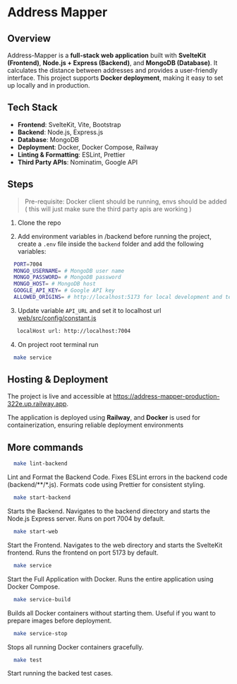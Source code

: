 # Address Mapper

## Overview
Address-Mapper is a **full-stack web application** built with **SvelteKit (Frontend)**, **Node.js + Express (Backend)**, and **MongoDB (Database)**. It calculates the distance between addresses and provides a user-friendly interface.
This project supports **Docker deployment**, making it easy to set up locally and in production.

## Tech Stack
- **Frontend**: SvelteKit, Vite, Bootstrap
- **Backend**: Node.js, Express.js
- **Database**: MongoDB
- **Deployment**: Docker, Docker Compose, Railway
- **Linting & Formatting**: ESLint, Prettier
- **Third Party APIs**: Nominatim, Google API


## Steps

> Pre-requisite: Docker client should be running, envs should be added ( this will just make sure the third party apis are working )

1. Clone the repo

2. Add environment variables in /backend before running the project, create a `.env` file inside the `backend` folder and add the following variables:

```bash
  PORT=7004
  MONGO_USERNAME= # MongoDB user name
  MONGO_PASSWORD= # MongoDB password
  MONGO_HOST= # MongoDB host
  GOOGLE_API_KEY= # Google API key
  ALLOWED_ORIGINS= # http://localhost:5173 for local development and testing
```

3. Update variable `API_URL` and set it to localhost url [web/src/config/constant.js](./web/src/config/constant.js)
```bash
   localHost url: http://localhost:7004
```
4. On project root terminal run 
```bash
  make service
```

## Hosting & Deployment
The project is live and accessible at https://address-mapper-production-322e.up.railway.app.

The application is deployed using **Railway**, and **Docker** is used for containerization, ensuring reliable deployment environments


## More commands 

```bash
  make lint-backend
```
Lint and Format the Backend Code.
Fixes ESLint errors in the backend code (backend/**/*.js).
Formats code using Prettier for consistent styling.

```bash
  make start-backend
```
Starts the Backend. Navigates to the backend directory and starts the Node.js Express server.
Runs on port 7004 by default.

```bash
  make start-web
```
Start the Frontend. Navigates to the web directory and starts the SvelteKit frontend.
Runs the frontend on port 5173 by default.

```bash
  make service
```
Start the Full Application with Docker. Runs the entire application using Docker Compose.

```bash
  make service-build
```
Builds all Docker containers without starting them. Useful if you want to prepare images before deployment.

```bash
  make service-stop
```
Stops all running Docker containers gracefully.

```bash
  make test
```
Start running the backed test cases.

